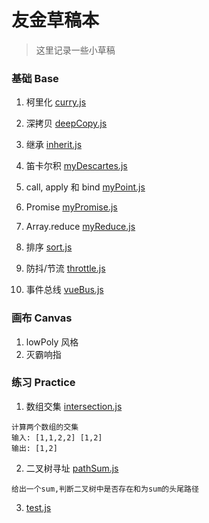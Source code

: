 # **友金草稿本**

> 这里记录一些小草稿



### 基础 Base

1. 柯里化 [curry.js](https://github.com/ryanZiegler/yjdraft/blob/master/base/curry.js)
2. 深拷贝 [deepCopy.js](https://github.com/ryanZiegler/yjdraft/blob/master/base/deepCopy.js)

3. 继承 [inherit.js](https://github.com/ryanZiegler/yjdraft/blob/master/base/inherit.js)
4. 笛卡尔积 [myDescartes.js](https://github.com/ryanZiegler/yjdraft/blob/master/base/myDescartes.js)
5. call, apply 和 bind [myPoint.js](https://github.com/ryanZiegler/yjdraft/blob/master/base/myPoint.js)
6. Promise [myPromise.js](https://github.com/ryanZiegler/yjdraft/blob/master/base/myPromise.js)
7. Array.reduce [myReduce.js](https://github.com/ryanZiegler/yjdraft/blob/master/base/myReduce.js)
8. 排序 [sort.js](https://github.com/ryanZiegler/yjdraft/blob/master/base/sort.js)
9. 防抖/节流 [throttle.js](https://github.com/ryanZiegler/yjdraft/blob/master/base/throttle.js)
10. 事件总线 [vueBus.js](https://github.com/ryanZiegler/yjdraft/blob/master/base/vueBus.js)

### 画布 Canvas

1. lowPoly 风格
2. 灭霸响指

### 练习 Practice

1. 数组交集 [intersection.js](https://github.com/ryanZiegler/yjdraft/blob/master/practice/intersection.js)
```
计算两个数组的交集
输入: [1,1,2,2] [1,2]
输出: [1,2]
```
2. 二叉树寻址 [pathSum.js](https://github.com/ryanZiegler/yjdraft/blob/master/practice/pathSum.js)
```
给出一个sum,判断二叉树中是否存在和为sum的头尾路径
```
3. [test.js](https://github.com/ryanZiegler/yjdraft/blob/master/practice/test.js)

